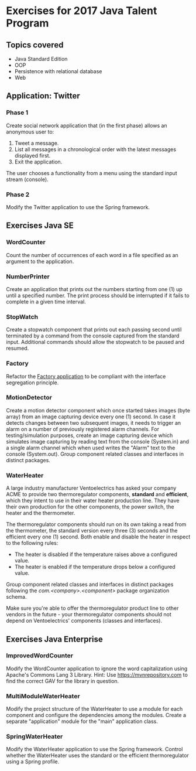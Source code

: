# Exercises for 2017 Java Talent Program

## Topics covered
- Java Standard Edition
- OOP
- Persistence with relational database
- Web

## Application: Twitter

### Phase 1
Create social network application that (in the first phase) allows an anonymous user to:

1. Tweet a message.
2. List all messages in a chronological order with the latest messages displayed first.
3. Exit the application.

The user chooses a functionality from a menu using the standard input stream (console).

### Phase 2
Modify the Twitter application to use the Spring framework.

## Exercises Java SE

### WordCounter
Count the number of occurrences of each word in a file specified as an argument to the application. 

### NumberPrinter
Create an application that prints out the numbers starting from one (1) up until a specified number.
The print process should be interrupted if it fails to complete in a given time interval.

### StopWatch
Create a stopwatch component that prints out each passing second until terminated by a command from the console captured from the standard input.
Additional commands should allow the stopwatch to be paused and resumed. 

### Factory
Refactor the [Factory application](https://github.com/nikola-zivkov/svs-talent/tree/master/01.%20Java%20SE/Code/15.02%20-%20Exercise%20-%20Factory%20(ISP)/Factory.Bad/src "Factory (ISP)/Factory.Bad") to be compliant with the interface segregation principle.

### MotionDetector
Create a motion detector component which once started takes images (byte array) from an image capturing device every one (1) second. In case it detects changes between two subsequent images, it needs to trigger an alarm on a number of previously registered alarm channels.
For testing/simulation purposes, create an image capturing device which simulates image capturing by reading text from the console (System.in) and a single alarm channel which when used writes the "Alarm" text to the console (System.out). Group component related classes and interfaces in distinct packages.

### WaterHeater
A large industry manufacturer Ventoelectrics has asked your company ACME to provide two thermoregulator components, **standard** and **efficient**, which they intent to use in their water heater production line. They have their own production for the other components, the power switch, the heater and the thermometer.

The thermoregulator components should run on its own taking a read from the thermometer, the standard version every three (3) seconds and the efficient every one (1) second. Both enable and disable the heater in respect to the following rules:

- The heater is disabled if the temperature raises above a configured value.
- The heater is enabled if the temperature drops below a configured value.

Group component related classes and interfaces in distinct packages following the *com.<company\>.<component\>* package organization schema.

Make sure you're able to offer the thermoregulator product line to other vendors in the future - your thermoregulator components should not depend on Ventoelectrics' components (classes and interfaces).

## Exercises Java Enterprise

### ImprovedWordCounter
Modify the WordCounter application to ignore the word capitalization using Apache's Commons Lang 3 Library. Hint: Use https://mvnrepository.com to find the correct GAV for the library in question.

### MultiModuleWaterHeater
Modify the project structure of the WaterHeater to use a module for each component and configure the dependencies among the modules. Create a separate "application" module for the "main" application class.

### SpringWaterHeater
Modify the WaterHeater application to use the Spring framework. Control whether the WaterHeater uses the standard or the efficient thermoregulator using a Spring profile.